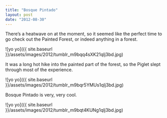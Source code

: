 ```yaml
---
title: "Bosque Pintado"
layout: post
date: "2012-08-30"
---
```


There’s a heatwave on at the moment, so it seemed like the perfect time to go check out the Painted Forest, or indeed anything in a forest.

![yo yo]({{ site.baseurl }}/assets/images/2012/tumblr_m9bqq4sXK21qlj3bd.jpg)

It was a long hot hike into the painted part of the forest, so the Piglet slept through most of the experience.

![yo yo]({{ site.baseurl }}/assets/images/2012/tumblr_m9bqr5YMUs1qlj3bd.jpg)

Bosque Pintado is very, very cool.

![yo yo]({{ site.baseurl }}/assets/images/2012/tumblr_m9bqt4KUNg1qlj3bd.jpg)
